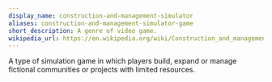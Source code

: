 ```yaml
---
display_name: construction-and-management-simulator
aliases: construction-and-management-simulator-game
short_description: A genre of video game.
wikipedia_url: https://en.wikipedia.org/wiki/Construction_and_management_simulation
---
```

A type of simulation game in which players build, expand or manage fictional communities or projects with limited resources.
